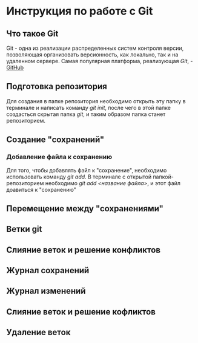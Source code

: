 # Инструкция по работе с Git

## Что такое Git
Git - одна из реализации распределенных систем контроля версии, позволяющая организовать версионность, как локально, так и на удаленном сервере. Самая популярная платформа, реализующая *Git*, - [GitHub](http://github.com) 

## Подготовка репозитория
Для создания в папке репозитория необходимо открыть эту папку в терминале и написать команду *git init*, после чего в этой папке создасться скрытая папка *git*, и таким образом папка станет репозиторием. 

## Создание "сохранений"

### Добавление файла к сохранению
Для того, чтобы добавлять файл к "сохранение", необходимо использовать команду *git add*. В терминале с открытой папкой-репозиторием необходимо *git add <название файла>*, и этот файл доавиться к "сохранению" 

## Перемещение между "сохранениями"

## Ветки git

## Слияние веток и решение конфликтов 

## Журнал сохранений

## Журнал изменений

## Слияние веток и решение кофликтов

## Удаление веток 
